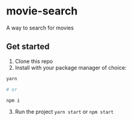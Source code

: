 # movie-search

A way to search for movies

## Get started

1. Clone this repo
2. Install with your package manager of choice:

```bash
yarn

# or

npm i
```

3. Run the project `yarn start` or `npm start`
